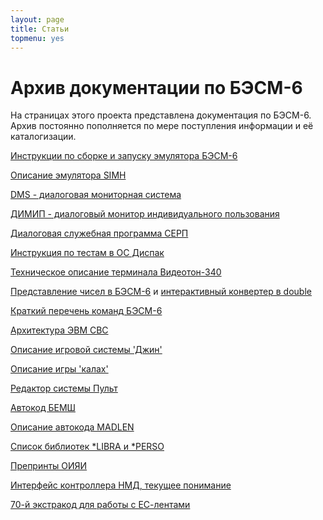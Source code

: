 ```yaml
---
layout: page
title: Статьи
topmenu: yes
---
```


# Архив документации по БЭСМ-6

На страницах этого проекта представлена документация по БЭСМ-6. Архив постоянно пополняется по мере поступления информации и её каталогизации.

[Инструкции по сборке и запуску эмулятора БЭСМ-6](Building)

[Описание эмулятора SIMH](SIMH-manual)

[DMS - диалоговая мониторная система](DMS-manual)

[ДИМИП - диалоговый монитор индивидуального пользования](DIMIP-manual)

[Диалоговая служебная программа СЕРП](SERP-manual)

[Инструкция по тестам в ОС Диспак](Dispak-tests)

[Техническое описание терминала Видеотон-340](Videoton-340)

[Представление чисел в БЭСМ-6](Numbers) и [интерактивный конвертер в double](NumCalc)

[Краткий перечень команд БЭСМ-6](CmdSheet)

[Архитектура ЭВМ СВС](SVS)

[Описание игровой системы 'Джин'](Jinn-gaming-system)

[Описание игры 'калах'](Kalakh-game)

[Редактор системы Пульт](Pult-editor)

[Автокод БЕМШ](Bemsh)

[Описание автокода MADLEN](Madlen)

[Список библиотек \*LIBRA и \*PERSO](Libraries)

[Препринты ОИЯИ](JINR-preprints)

[Интерфейс контроллера НМД, текущее понимание](NMD_interface)

[70-й экстракод для работы с ЕС-лентами](ES-tapes)
